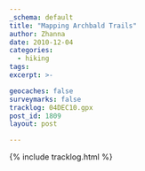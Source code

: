```yaml
---
_schema: default
title: "Mapping Archbald Trails"
author: Zhanna
date: 2010-12-04
categories:
  - hiking
tags:
excerpt: >- 

geocaches: false
surveymarks: false
tracklog: 04DEC10.gpx
post_id: 1809
layout: post

---
```


{% include tracklog.html %}